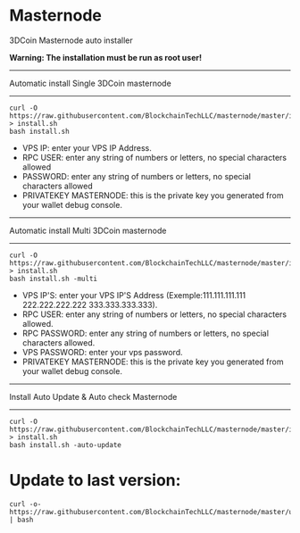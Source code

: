 # Masternode
3DCoin Masternode auto installer

**Warning: The installation must be run as root user!**

****************************************
Automatic install Single 3DCoin masternode
****************************************

```
curl -O https://raw.githubusercontent.com/BlockchainTechLLC/masternode/master/install.sh > install.sh
bash install.sh
```

* VPS IP: enter your VPS IP Address.
* RPC USER: enter any string of numbers or letters, no special characters allowed
* PASSWORD: enter any string of numbers or letters, no special characters allowed
* PRIVATEKEY MASTERNODE: this is the private key you generated from your wallet debug console.

****************************************
Automatic install Multi 3DCoin masternode
****************************************
```
curl -O https://raw.githubusercontent.com/BlockchainTechLLC/masternode/master/install.sh > install.sh
bash install.sh -multi
```
* VPS IP'S: enter your VPS IP'S Address (Exemple:111.111.111.111 222.222.222.222 333.333.333.333).
* RPC USER: enter any string of numbers or letters, no special characters allowed.
* RPC PASSWORD: enter any string of numbers or letters, no special characters allowed.
* VPS PASSWORD: enter your vps password.
* PRIVATEKEY MASTERNODE: this is the private key you generated from your wallet debug console.

****************************************
Install Auto Update & Auto check Masternode
****************************************
```
curl -O https://raw.githubusercontent.com/BlockchainTechLLC/masternode/master/install.sh > install.sh
bash install.sh -auto-update
```

# Update to last version:
```
curl -o- https://raw.githubusercontent.com/BlockchainTechLLC/masternode/master/update.sh | bash
```
